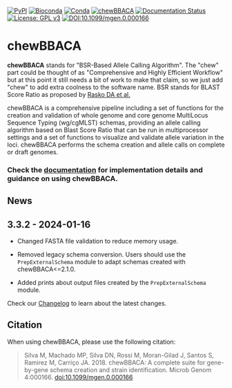 
[![PyPI](https://img.shields.io/badge/Install%20with-PyPI-blue)](https://pypi.org/project/chewBBACA/#description)
[![Bioconda](https://img.shields.io/badge/Install%20with-bioconda-green)](https://anaconda.org/bioconda/chewbbaca)
[![Conda](https://img.shields.io/conda/dn/bioconda/chewbbaca?color=green)](https://anaconda.org/bioconda/chewbbaca)
[![chewBBACA](https://github.com/B-UMMI/chewBBACA/workflows/chewbbaca/badge.svg)](https://github.com/B-UMMI/chewBBACA/actions?query=workflow%3Achewbbaca)
[![Documentation Status](https://readthedocs.org/projects/chewbbaca/badge/?version=latest)](https://chewbbaca.readthedocs.io/en/latest/?badge=latest)
[![License: GPL v3](https://img.shields.io/github/license/B-UMMI/chewBBACA)](https://www.gnu.org/licenses/gpl-3.0)
[![DOI:10.1099/mgen.0.000166](https://img.shields.io/badge/DOI-10.1099%2Fmgen.0.000166-blue)](http://mgen.microbiologyresearch.org/content/journal/mgen/10.1099/mgen.0.000166)

# chewBBACA

**chewBBACA** stands for "BSR-Based Allele Calling Algorithm". The "chew" part could be thought of as "Comprehensive and  Highly Efficient Workflow" 
but at this point it still needs a bit of work to make that claim, so we just add "chew" to add extra coolness to the software name. BSR stands for 
BLAST Score Ratio as proposed by [Rasko DA et al.](http://bmcbioinformatics.biomedcentral.com/articles/10.1186/1471-2105-6-2) 

chewBBACA is a comprehensive pipeline including a set of functions for the creation and validation of whole genome and core genome MultiLocus Sequence 
Typing (wg/cgMLST) schemas, providing an allele calling algorithm based on Blast Score Ratio that can be run in multiprocessor 
settings and a set of functions to visualize and validate allele variation in the loci. chewBBACA performs the schema creation and allele calls on complete or draft genomes.

### Check the [documentation](https://chewbbaca.readthedocs.io/en/latest/index.html) for implementation details and guidance on using chewBBACA.

## News

## 3.3.2 - 2024-01-16

- Changed FASTA file validation to reduce memory usage.

- Removed legacy schema conversion. Users should use the `PrepExternalSchema` module to adapt schemas created with chewBBACA<=2.1.0.

- Added prints about output files created by the `PrepExternalSchema` module.

Check our [Changelog](https://github.com/B-UMMI/chewBBACA/blob/master/CHANGELOG.md) to learn about the latest changes.

## Citation

When using chewBBACA, please use the following citation:

> Silva M, Machado MP, Silva DN, Rossi M, Moran-Gilad J, Santos S, Ramirez M, Carriço JA. 2018. chewBBACA: A complete suite for gene-by-gene schema creation and strain identification. Microb Genom 4:000166. [doi:10.1099/mgen.0.000166](doi:10.1099/mgen.0.000166)
